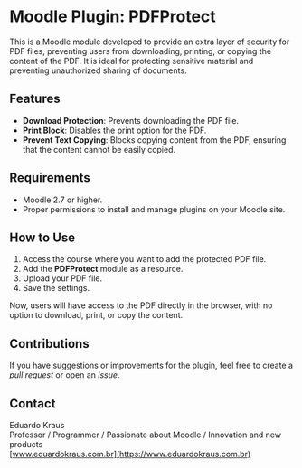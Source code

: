 # Moodle Plugin: PDFProtect

This is a Moodle module developed to provide an extra layer of security for PDF files, preventing users from downloading, printing, or copying the content of the PDF. It is ideal for protecting sensitive material and preventing unauthorized sharing of documents.

## Features

- **Download Protection**: Prevents downloading the PDF file.
- **Print Block**: Disables the print option for the PDF.
- **Prevent Text Copying**: Blocks copying content from the PDF, ensuring that the content cannot be easily copied.

## Requirements

- Moodle 2.7 or higher.
- Proper permissions to install and manage plugins on your Moodle site.

## How to Use

1. Access the course where you want to add the protected PDF file.
2. Add the **PDFProtect** module as a resource.
3. Upload your PDF file.
4. Save the settings.

Now, users will have access to the PDF directly in the browser, with no option to download, print, or copy the content.

## Contributions

If you have suggestions or improvements for the plugin, feel free to create a *pull request* or open an *issue*.

## Contact

Eduardo Kraus  
Professor / Programmer / Passionate about Moodle / Innovation and new products  
[www.eduardokraus.com.br](https://www.eduardokraus.com.br)
